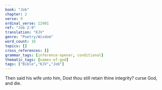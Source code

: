 ```yaml
---
book: "Job"
chapter: 2
verse: 9
ordinal_verse: 12901
ref: "Job 2:9"
translation: "KJV"
genre: "Poetry/Wisdom"
word_count: 16
topics: []
cross_references: []
grammar_tags: [inference-opener, conditional]
thematic_tags: [names-of-god]
tags: ["Bible","KJV","Job"]
---
```

Then said his wife unto him, Dost thou still retain thine integrity? curse God, and die.

